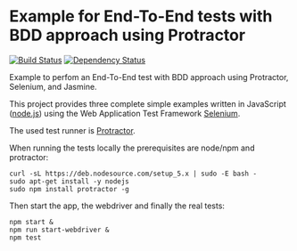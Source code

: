 # Example for End-To-End tests with BDD approach using Protractor
[![Build Status](https://travis-ci.org/leutloff/e2e-protractor-jasmine-bdd-example.png?branch=master)](https://travis-ci.org/leutloff/e2e-protractor-jasmine-bdd-example)
[![Dependency Status](https://gemnasium.com/badges/github.com/leutloff/e2e-protractor-jasmine-bdd-example.svg)](https://gemnasium.com/github.com/leutloff/e2e-protractor-jasmine-bdd-example)

Example to perfom an End-To-End test with BDD approach using Protractor, Selenium, and Jasmine.

This project provides three complete simple examples written in JavaScript ([node.js](http://nodejs.org/)) 
using the Web Application Test Framework [Selenium](http://docs.seleniumhq.org/projects/webdriver/). 

The used test runner is [Protractor](https://angular.github.io/protractor/). 

When running the tests locally the prerequisites are node/npm and protractor:

    curl -sL https://deb.nodesource.com/setup_5.x | sudo -E bash -
    sudo apt-get install -y nodejs
    sudo npm install protractor -g

Then start the app, the webdriver and finally the real tests:

    npm start &
    npm run start-webdriver &
    npm test

